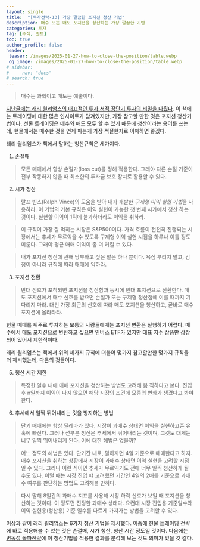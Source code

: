 ```yaml
---
layout: single
title:  "[투자전략-13] 가장 깔끔한 포지션 청산 기법"
description: 매수 또는 매도 포지션을 청산하는 가장 깔끔한 기법
categories: 투자
tag: [주식, 퀀트]
toc: true
author_profile: false
header:
 teaser: /images/2025-01-27-how-to-close-the-position/table.webp
 og_image: /images/2025-01-27-how-to-close-the-position/table.webp
# sidebar:
#     nav: "docs"
# search: true
---
```

> 매수는 과학이고 매도는 예술이다.

[지난글에는 래리 윌리엄스의 대표적인 투자 서적 장단기 투자의 비밀을 다뤘다](/투자/long-term-secret-to-short-term-trading). 이 책에는 트레이딩에 대한 많은 인사이트가 담겨있지만, 가장 참고할 만한 것은 포지션 청산기법이다. 선물 트레이딩은 메수와 매도 모두 할 수 있기 때문에 청산이라는 용어를 쓰는데, 현물에서는 매수한 것을 언제 파는게 가장 적절한지로 이해하면 좋겠다. 

래리 윌리엄스가 책에서 말하는 청산규칙은 세가지다. 

1. 손절매
> 모든 매매에서 항상 손절가(loss cut)를 정해 적용한다. 그래야 다른 손절 기준이 전부 작동하지 않을 때 최소한의 투자금 보호 장치로 활용할 수 있다.

2. 시가 청산
> 랄프 빈스(Ralph Vince)의 도움을 받아 내가 개발한 *구제형 이익 실현 기법*을 사용하라. 이 기법의 기본 규칙은 이익 실현이 가능한 첫 번째 시가에서 청산 하는 것이다. 실현할 이익이 1틱에 불과하더라도 이익을 취하라. 

> 이 규칙이 가장 잘 먹히는 시장은 S&P500이다. 가격 흐름이 천천히 진행되는 시장에서는 추세가 무르익을 수 있도록 구제형 이익 실현 시점을 하루나 이틀 정도 미룬다. 그래야 평균 매매 이익이 좀 더 커질 수 있다.

> 내가 포지션 청산에 관해 당부하고 싶은 말은 하나 뿐이다. 욕심 부리지 말고, 감정이 아니라 규칙에 따라 매매에 임하라.

3. 포지션 전환
> 반대 신호가 포착되면 포지션을 청산함과 동시에 반대 포지션으로 전환한다. 매도 포지션에서 매수 신호를 받으면 손절가 또는 구제형 청산점에 이를 때까지 기다리지 마라. 대신 가장 최근의 신호에 따라 매도 포지션을 청산하고, 곧바로 매수 포지션에 올라타라.

현물 매매를 위주로 투자하는 보통의 사람들에게는 포지션 변환은 실행하기 어렵다. 매수에서 매도 포지션으로 변환하고 싶으면 인버스 ETF가 있지만 대표 지수 상품만 상장되어 있어서 제한적이다.

래리 윌리엄스는 책에서 위의 세가지 규칙에 더불어 몇가지 참고할만한 몇가지 규칙을 더 제시했는데, 다음의 것들이다.

5. 청산 시간 제한
> 특정한 일수 내에 매매 포지션을 청산하는 방법도 고려해 봄 직하다고 본다. 진입 후 n일까지 이익이 나지 않으면 해당 시장의 조건에 모종의 변화가 생겼다고 봐야한다.

6. 추세에서 일찍 뛰어내리는 것을 방지하는 방법
> 단기 매매에는 항상 딜레마가 있다. 시장이 과매수 상태면 이익을 실현하고픈 유혹에 빠진다. 그러나 섣부른 청산은 추세에서 뛰어내리는 것이며, 그것도 대게는 너무 일찍 뛰어내리게 된다. 이에 대한 해법은 없을까?

> 어느 정도의 해법은 있다. 단기간 내로, 말하자면 4일 기준으로 매매한다고 하자. 매수 포지션을 취하는 상황에서 시장이 과매수 상태면 이익 실현을 고려할 시점일 수 있다. 그러나 이런 식이면 추세가 무르익기도 전에 너무 일찍 청산하게 될 수도 있다. 이럴 때는 시장 진입 떄 고려했던 기간인 4일의 2배를 기준으로 과매수 여부를 판단하는 방법도 고려해볼 만하다.

>다시 말해 8일간의 과매수 지표를 사용해 시장 하락 신호가 보일 때 포지션을 청산하는 것이다. 이 정도면 진정한 과매수 상태다. 요컨대 시장 진입용 기준일수와 이익 실현용(청산용) 기준 일수를 다르게 가져가는 방법을 고려할 수 있다.

이상과 같이 래리 윌리엄스는 6가지 청산 기법을 제시했다. 이중에 현물 트레이딩 전략에 바로 적용해볼 수 있는 것은 손절매, 시가 청산, 청산 시간 정도일 것이다. 다음에는 [변동성 돌파전략](volatility-break-out-strategy)에 이 청산기법을 적용한 결과를 분석해 보는 것도 의미가 있을 것 같다.





